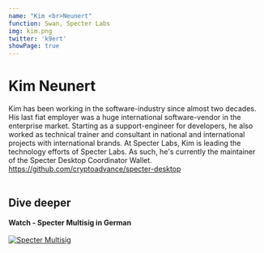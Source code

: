 ```yaml
---
name: "Kim <br>Neunert"
function: Swan, Specter Labs
img: kim.png
twitter: 'k9ert'
showPage: true
---
```


# Kim Neunert
 
Kim has been working in the software-industry since almost two decades. His last fiat employer was a huge international software-vendor in the enterprise market. Starting as a support-engineer for developers, he also worked as technical trainer and consultant in national and international projects with international brands. At Specter Labs, Kim is leading the technology efforts of Specter Labs. As such, he's currently the maintainer of the Specter Desktop Coordinator Wallet. https://github.com/cryptoadvance/specter-desktop
<br><br>

## Dive deeper


<div class="grid grid-cols-2 gap-5">
<div class="p-3 my-2">

**Watch - Specter Multisig in German**  <br><br>
[![Specter Multisig](/2022/content/kim1.png)](https://www.youtube.com/watch?v=gQhh8Izu-qQ/)
</div>

</div>

<br>




